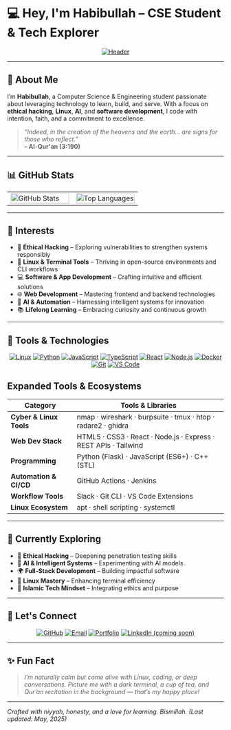 # 💻 Hey, I'm Habibullah – CSE Student & Tech Explorer

<p align="center">
  <a href="https://github.com/md8-habibullah">
    <img src="https://capsule-render.vercel.app/api?type=transparent&color=0:1e1e2e,100:4d4dff&height=230&section=header&text=HABIBULLAH+🚀&fontSize=68&fontColor=ffffff&animation=fadeIn&desc=Computer+Science&descSize=18&descAlignY=75" alt="Header" />
  </a>
</p>

---

## 🌌 About Me

I’m **Habibullah**, a Computer Science & Engineering student passionate about leveraging technology to learn, build, and serve. With a focus on **ethical hacking**, **Linux**, **AI**, and **software development**, I code with intention, faith, and a commitment to excellence.

> _“Indeed, in the creation of the heavens and the earth… are signs for those who reflect.”_  
> **– Al-Qur'an (3:190)**

---

## 📊 GitHub Stats

<table align="center">
  <tr>
    <td width="50%">
      <a href="https://github.com/md8-habibullah">
        <img src="https://github-readme-stats.vercel.app/api?username=md8-habibullah&show_icons=true&theme=dracula&hide_border=true" alt="GitHub Stats" width="100%" />
      </a>
    </td>
    <td width="50%">
      <a href="https://github.com/md8-habibullah">
        <img src="https://github-readme-stats.vercel.app/api/top-langs/?username=md8-habibullah&theme=dracula&hide_border=true" alt="Top Languages" width="100%" />
      </a>
    </td>
  </tr>
</table>

---

## 🧠 Interests

- 🔐 **Ethical Hacking** – Exploring vulnerabilities to strengthen systems responsibly
- 🐧 **Linux & Terminal Tools** – Thriving in open-source environments and CLI workflows
- 💻 **Software & App Development** – Crafting intuitive and efficient solutions
- 🌐 **Web Development** – Mastering frontend and backend technologies
- 🤖 **AI & Automation** – Harnessing intelligent systems for innovation
- 📚 **Lifelong Learning** – Embracing curiosity and continuous growth

---

## 🔧 Tools & Technologies

<p align="center">
  <a href="https://www.linux.org/"><img src="https://img.shields.io/badge/Linux-000000?style=for-the-badge&logo=linux&logoColor=60a5fa" alt="Linux" /></a>
  <a href="https://www.python.org/"><img src="https://img.shields.io/badge/Python-3670A0?style=for-the-badge&logo=python&logoColor=60a5fa" alt="Python" /></a>
  <a href="https://developer.mozilla.org/en-US/docs/Web/JavaScript"><img src="https://img.shields.io/badge/JavaScript-F7DF1E?style=for-the-badge&logo=javascript&logoColor=3b82f6" alt="JavaScript" /></a>
  <a href="https://www.typescriptlang.org/"><img src="https://img.shields.io/badge/TypeScript-007ACC?style=for-the-badge&logo=typescript&logoColor=60a5fa" alt="TypeScript" /></a>
  <a href="https://reactjs.org/"><img src="https://img.shields.io/badge/React-20232A?style=for-the-badge&logo=react&logoColor=61DAFB" alt="React" /></a>
  <a href="https://nodejs.org/"><img src="https://img.shields.io/badge/Node.js-339933?style=for-the-badge&logo=nodedotjs&logoColor=60a5fa" alt="Node.js" /></a>
  <a href="https://www.docker.com/"><img src="https://img.shields.io/badge/Docker-0db7ed?style=for-the-badge&logo=docker&logoColor=3b82f6" alt="Docker" /></a>
  <a href="https://git-scm.com/"><img src="https://img.shields.io/badge/Git-F05032?style=for-the-badge&logo=git&logoColor=60a5fa" alt="Git" /></a>
  <a href="https://code.visualstudio.com/"><img src="https://img.shields.io/badge/VS%20Code-007ACC?style=for-the-badge&logo=visual-studio-code&logoColor=3b82f6" alt="VS Code" /></a>
</p>

## Expanded Tools & Ecosystems

| Category                | Tools & Libraries                                               |
| ----------------------- | --------------------------------------------------------------- |
| **Cyber & Linux Tools** | nmap · wireshark · burpsuite · tmux · htop · radare2 · ghidra   |
| **Web Dev Stack**       | HTML5 · CSS3 · React · Node.js · Express · REST APIs · Tailwind |
| **Programming**         | Python (Flask) · JavaScript (ES6+) · C++ (STL)                  |
| **Automation & CI/CD**  | GitHub Actions · Jenkins                                        |
| **Workflow Tools**      | Slack · Git CLI · VS Code Extensions                            |
| **Linux Ecosystem**     | apt · shell scripting · systemctl                               |

---

## 🌱 Currently Exploring

- 🔎 **Ethical Hacking** – Deepening penetration testing skills
- 🧠 **AI & Intelligent Systems** – Experimenting with AI models
- 🌍 **Full-Stack Development** – Building impactful software
- 🧰 **Linux Mastery** – Enhancing terminal efficiency
- 🤝 **Islamic Tech Mindset** – Integrating ethics and purpose

---

## 📡 Let's Connect

<p align="center">
  <a href="https://github.com/md8-habibullah"><img src="https://img.shields.io/badge/GitHub-181717?style=for-the-badge&logo=github&logoColor=60a5fa" alt="GitHub" /></a>
  <a href="mailto:md8.habibullah@gmail.com"><img src="https://img.shields.io/badge/Email-c14438?style=for-the-badge&logo=gmail&logoColor=60a5fa" alt="Email" /></a>
  <a href="https://md8-habibullah.netlify.app/"><img src="https://img.shields.io/badge/Portfolio-3b82f6?style=for-the-badge&logo=internet-explorer&logoColor=white" alt="Portfolio" /></a>
  <a href="#"><img src="https://img.shields.io/badge/LinkedIn-Coming%20Soon-0077B5?style=for-the-badge&logo=linkedin&logoColor=white" alt="LinkedIn (coming soon)" /></a>
</p>

---

## ✨ Fun Fact

> _I’m naturally calm but come alive with Linux, coding, or deep conversations. Picture me with a dark terminal, a cup of tea, and Qur’an recitation in the background — that’s my happy place!_

---

_Crafted with niyyah, honesty, and a love for learning. Bismillah. (Last updated: May, 2025)_
